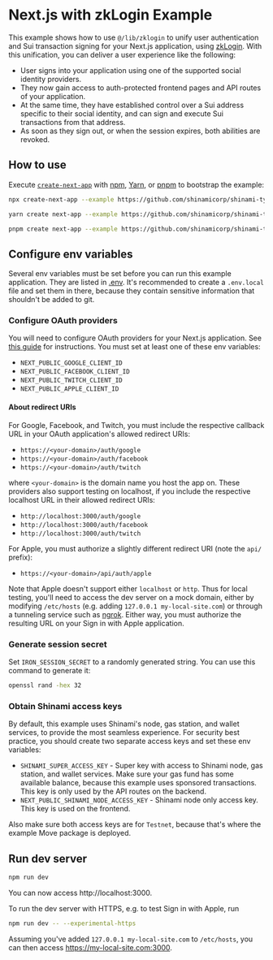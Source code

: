 # Next.js with zkLogin Example

This example shows how to use `@/lib/zklogin` to unify user authentication and Sui transaction signing for your Next.js application, using [zkLogin](https://docs.sui.io/concepts/cryptography/zklogin).
With this unification, you can deliver a user experience like the following:

- User signs into your application using one of the supported social identity providers.
- They now gain access to auth-protected frontend pages and API routes of your application.
- At the same time, they have established control over a Sui address specific to their social identity, and can sign and execute Sui transactions from that address.
- As soon as they sign out, or when the session expires, both abilities are revoked.

## How to use

Execute [`create-next-app`](https://github.com/vercel/next.js/tree/canary/packages/create-next-app) with [npm](https://docs.npmjs.com/cli/init), [Yarn](https://yarnpkg.com/lang/en/docs/cli/create/), or [pnpm](https://pnpm.io) to bootstrap the example:

```bash
npx create-next-app --example https://github.com/shinamicorp/shinami-typescript-sdk/tree/main/examples/nextjs-zklogin my-zklogin-app
```

```bash
yarn create next-app --example https://github.com/shinamicorp/shinami-typescript-sdk/tree/main/examples/nextjs-zklogin my-zklogin-app
```

```bash
pnpm create next-app --example https://github.com/shinamicorp/shinami-typescript-sdk/tree/main/examples/nextjs-zklogin my-zklogin-app
```

## Configure env variables

Several env variables must be set before you can run this example application.
They are listed in [.env](./.env).
It's recommended to create a `.env.local` file and set them in there, because they contain sensitive information that shouldn't be added to git.

### Configure OAuth providers

You will need to configure OAuth providers for your Next.js application.
See [this guide](https://docs.sui.io/guides/developer/cryptography/zklogin-integration/developer-account) for instructions.
You must set at least one of these env variables:

- `NEXT_PUBLIC_GOOGLE_CLIENT_ID`
- `NEXT_PUBLIC_FACEBOOK_CLIENT_ID`
- `NEXT_PUBLIC_TWITCH_CLIENT_ID`
- `NEXT_PUBLIC_APPLE_CLIENT_ID`

#### About redirect URIs

For Google, Facebook, and Twitch, you must include the respective callback URL in your OAuth application's allowed redirect URIs:

- `https://<your-domain>/auth/google`
- `https://<your-domain>/auth/facebook`
- `https://<your-domain>/auth/twitch`

where `<your-domain>` is the domain name you host the app on.
These providers also support testing on localhost, if you include the respective localhost URL in their allowed redirect URIs:

- `http://localhost:3000/auth/google`
- `http://localhost:3000/auth/facebook`
- `http://localhost:3000/auth/twitch`

For Apple, you must authorize a slightly different redirect URI (note the `api/` prefix):

- `https://<your-domain>/api/auth/apple`

Note that Apple doesn't support either `localhost` or `http`.
Thus for local testing, you'll need to access the dev server on a mock domain, either by modifying `/etc/hosts` (e.g. adding `127.0.0.1 my-local-site.com`) or through a tunneling service such as [ngrok](https://ngrok.com/).
Either way, you must authorize the resulting URL on your Sign in with Apple application.

### Generate session secret

Set `IRON_SESSION_SECRET` to a randomly generated string.
You can use this command to generate it:

```bash
openssl rand -hex 32
```

### Obtain Shinami access keys

By default, this example uses Shinami's node, gas station, and wallet services, to provide the most seamless experience.
For security best practice, you should create two separate access keys and set these env variables:

- `SHINAMI_SUPER_ACCESS_KEY` -
  Super key with access to Shinami node, gas station, and wallet services.
  Make sure your gas fund has some available balance, because this example uses sponsored transactions.
  This key is only used by the API routes on the backend.
- `NEXT_PUBLIC_SHINAMI_NODE_ACCESS_KEY` -
  Shinami node only access key.
  This key is used on the frontend.

Also make sure both access keys are for `Testnet`, because that's where the example Move package is deployed.

## Run dev server

```bash
npm run dev
```

You can now access http://localhost:3000.

To run the dev server with HTTPS, e.g. to test Sign in with Apple, run

```bash
npm run dev -- --experimental-https
```

Assuming you've added `127.0.0.1 my-local-site.com` to `/etc/hosts`, you can then access https://my-local-site.com:3000.
